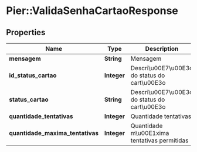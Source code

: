 # Pier::ValidaSenhaCartaoResponse

## Properties
Name | Type | Description | Notes
------------ | ------------- | ------------- | -------------
**mensagem** | **String** | Mensagem | [optional] 
**id_status_cartao** | **Integer** | Descri\u00E7\u00E3o do status do cart\u00E3o | [optional] 
**status_cartao** | **String** | Descri\u00E7\u00E3o do status do cart\u00E3o | [optional] 
**quantidade_tentativas** | **Integer** | Quantidade tentativas | [optional] 
**quantidade_maxima_tentativas** | **Integer** | Quantidade m\u00E1xima tentativas permitidas | [optional] 


